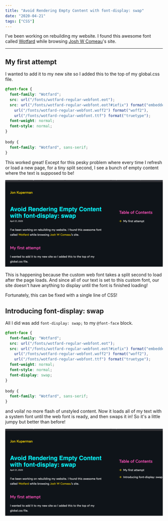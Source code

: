 ```yaml
---
title: "Avoid Rendering Empty Content with font-display: swap"
date: "2020-04-21"
tags: ["CSS"]
---
```


I've been working on rebuilding my website. I found this awesome font called [Wotfard](http://atipofoundry.com/fonts/wotfard) while browsing [Josh W Comeau](https://joshwcomeau.com/)'s site.

---

## My first attempt

I wanted to add it to my new site so I added this to the top of my global.css file.

```css
@font-face {
  font-family: "Wotfard";
  src: url("/fonts/wotfard-regular-webfont.eot");
  src: url("/fonts/wotfard-regular-webfont.eot?#iefix") format("embedded-opentype"),
    url("/fonts/wotfard-regular-webfont.woff2") format("woff2"),
    url("/fonts/wotfard-regular-webfont.ttf") format("truetype");
  font-weight: normal;
  font-style: normal;
}

body {
  font-family: "Wotfard", sans-serif;
}
```

This worked great! Except for this pesky problem where every time I refresh or load a new page, for a tiny split second, I see a bunch of empty content where the text is supposed to be!

![Flash of empty content.](/img/font.gif)

This is happening because the custom web font takes a split second to load after the page loads. And since all of our text is set to this custom font, our site doesn't have anything to display until the font is finished loading!

Fortunately, this can be fixed with a single line of CSS!

## Introducing font-display: swap

All I did was add `font-display: swap;` to my `@font-face` block.

```css
@font-face {
  font-family: "Wotfard";
  src: url("/fonts/wotfard-regular-webfont.eot");
  src: url("/fonts/wotfard-regular-webfont.eot?#iefix") format("embedded-opentype"),
    url("/fonts/wotfard-regular-webfont.woff2") format("woff2"),
    url("/fonts/wotfard-regular-webfont.ttf") format("truetype");
  font-weight: normal;
  font-style: normal;
  font-display: swap;
}

body {
  font-family: "Wotfard", sans-serif;
}
```

and voila! no more flash of unstyled content. Now it loads all of my text with a system font until the web font is ready, and then swaps it in! So it's a little jumpy but better than before!

![Jittery content but no flash!.](/img/font2.gif)
